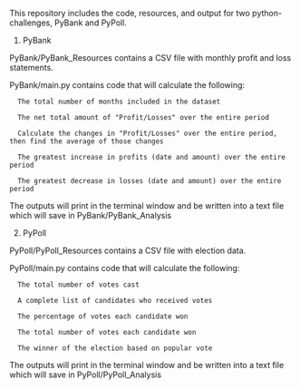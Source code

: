 This repository includes the code, resources, and output for two python-challenges, PyBank and PyPoll.

1. PyBank

PyBank/PyBank_Resources contains a CSV file with monthly profit and loss statements.

PyBank/main.py contains code that will calculate the following:

      The total number of months included in the dataset
  
      The net total amount of "Profit/Losses" over the entire period
  
      Calculate the changes in "Profit/Losses" over the entire period, then find the average of those changes
  
      The greatest increase in profits (date and amount) over the entire period
  
      The greatest decrease in losses (date and amount) over the entire period
      
The outputs will print in the terminal window and be written into a text file which will save in PyBank/PyBank_Analysis



2. PyPoll

PyPoll/PyPoll_Resources contains a CSV file with election data.

PyPoll/main.py contains code that will calculate the following:

      The total number of votes cast

      A complete list of candidates who received votes

      The percentage of votes each candidate won

      The total number of votes each candidate won

      The winner of the election based on popular vote
      
The outputs will print in the terminal window and be written into a text file which will save in PyPoll/PyPoll_Analysis
